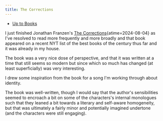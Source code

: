 ```yaml
---
title: The Corrections
---
```


- [Up to Books](books)

I just finished Jonathan Franzen's
[The Corrections](https://www.amazon.com/Corrections-Novel-Jonathan-Franzen/dp/0312421273 "The Corrections: A Novel: Franzen, Jonathan: 9780312421274: Amazon.com: Books"){atime=2024-08-04}
as I've resolved to read more frequently and more broadly
and that book appeared on a recent NYT list of the best books of
the century thus far and it was already in my house.

The book was a very nice dose of perspective, and that it was written at a time
that still seems so modern but since which so much has changed (at least
superficially) was very interesting.

I drew some inspiration from the book for a song I'm working through about
identity.

The book was well-written, though I would say that the author's sensibilities
seemed to encroach a bit on some of the characters's internal monologues such
that they leaned a bit towards a literary and self-aware homogeneity,
but that was ultimately a fairly minor and potentially imagined undertone
(and the characters were still engaging).
